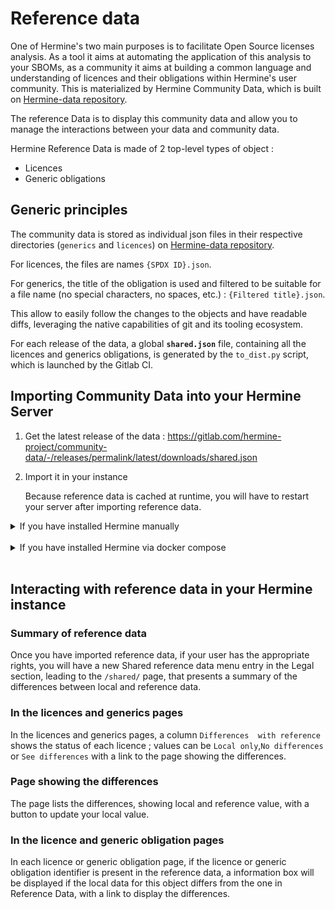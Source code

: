 <!---  
SPDX-FileCopyrightText: Hermine team <hermine@inno3.fr> 
SPDX-License-Identifier: CC-BY-4.0
-->

# Reference data

One of Hermine's two main purposes is to facilitate 
Open Source licenses analysis. As a tool it aims at 
automating the application of this analysis to your SBOMs, 
as a community it aims at building a common language and 
understanding of licences and their obligations within 
Hermine's user community. This is materialized by Hermine 
Community Data, which is built on [Hermine-data repository](https://gitlab.com/hermine-project/hermine-data).

The reference Data is to display this community data 
and allow you to manage the interactions between your data 
and community data.

Hermine Reference Data is made of 2 top-level types of object : 
- Licences
- Generic obligations


## Generic principles

The community data is stored as individual json files in their respective 
directories (`generics` and `licences`) on [Hermine-data repository](https://gitlab.com/hermine-project/hermine-data).
 
For licences, the files are names `{SPDX ID}.json`.

For generics, the title of the obligation is used and 
filtered to be suitable for a file name (no special 
characters, no spaces, etc.) : `{Filtered title}.json`.

This allow to easily follow the changes to the objects 
and have readable diffs, leveraging the native capabilities 
of git and its tooling ecosystem.

For each release of the data, a global **`shared.json`** 
file, containing all the licences and generics obligations, 
is generated by the `to_dist.py` script, which is launched 
by the Gitlab CI.

## Importing Community Data into your Hermine Server

1. Get the latest release of the data : https://gitlab.com/hermine-project/community-data/-/releases/permalink/latest/downloads/shared.json

2. Import it in your instance

    Because reference data is cached at runtime, you will 
have to restart your server after importing reference data.

<details><summary>If you have installed Hermine manually</summary>
    
```
# in your poetry environment
python hermine/manage.py init_shared_data /path/to/shared.json
```
</details>
<br/>

<details><summary>If you have installed Hermine via docker compose</summary>

<br/>
Copy the `shared.json` file in the `docker` folder of the Hermine code and rebuild your image.

</details>
<br/>
     

     
## Interacting with reference data in your Hermine instance

### Summary of reference data
Once you have imported reference data, if your user has 
the appropriate rights, you will have a new Shared 
reference data menu entry in the Legal section, leading 
to the `/shared/` page, that presents a summary of the 
differences between local and reference data.

### In the licences and generics pages

In the licences and generics pages, a column `Differences 
with reference` shows the status of each licence ; values 
can be  `Local only`,`No differences` or `See differences` 
with a link to the page showing the differences.

### Page showing the differences

The page lists the differences, showing local and reference 
value, with a button to update your local value.


### In the licence and generic obligation pages

In each licence or generic obligation page, if the licence 
or generic obligation identifier is present in the reference data, 
a information box will be displayed if the local data for 
this object differs from the one in Reference Data, with a 
link to display the differences. 

